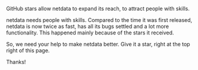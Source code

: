 GitHub stars allow netdata to expand its reach, to attract people with skills.

netdata needs people with skills. Compared to the time it was first released, netdata is now twice as fast, has all its bugs settled and a lot more functionality. This happened mainly because of the stars it received.

So, we need your help to make netdata better. Give it a star, right at the top right of this page.

Thanks!